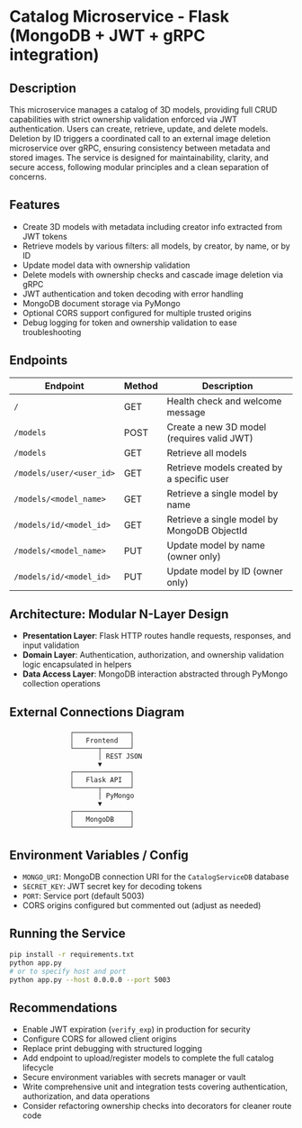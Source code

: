 # Catalog Microservice - Flask (MongoDB + JWT + gRPC integration)

## Description
This microservice manages a catalog of 3D models, providing full CRUD capabilities with strict ownership validation enforced via JWT authentication. Users can create, retrieve, update, and delete models. Deletion by ID triggers a coordinated call to an external image deletion microservice over gRPC, ensuring consistency between metadata and stored images. The service is designed for maintainability, clarity, and secure access, following modular principles and a clean separation of concerns.

## Features
- Create 3D models with metadata including creator info extracted from JWT tokens
- Retrieve models by various filters: all models, by creator, by name, or by ID
- Update model data with ownership validation
- Delete models with ownership checks and cascade image deletion via gRPC
- JWT authentication and token decoding with error handling
- MongoDB document storage via PyMongo
- Optional CORS support configured for multiple trusted origins
- Debug logging for token and ownership validation to ease troubleshooting

## Endpoints

| Endpoint                      | Method | Description                                           |
|-------------------------------|--------|-------------------------------------------------------|
| `/`                           | GET    | Health check and welcome message                      |
| `/models`                     | POST   | Create a new 3D model (requires valid JWT)           |
| `/models`                     | GET    | Retrieve all models                                   |
| `/models/user/<user_id>`      | GET    | Retrieve models created by a specific user           |
| `/models/<model_name>`        | GET    | Retrieve a single model by name                        |
| `/models/id/<model_id>`       | GET    | Retrieve a single model by MongoDB ObjectId           |
| `/models/<model_name>`        | PUT    | Update model by name (owner only)                      |
| `/models/id/<model_id>`       | PUT    | Update model by ID (owner only)                        |

## Architecture: Modular N-Layer Design

- **Presentation Layer**: Flask HTTP routes handle requests, responses, and input validation
- **Domain Layer**: Authentication, authorization, and ownership validation logic encapsulated in helpers
- **Data Access Layer**: MongoDB interaction abstracted through PyMongo collection operations

## External Connections Diagram

```
               ┌──────────────┐
               │   Frontend   │
               └──────┬───────┘
                      │ REST JSON
                      ▼
               ┌──────────────┐
               │   Flask API  │
               └──────┬───────┘
                      │ PyMongo
                      ▼
               ┌──────────────┐
               │   MongoDB    │
               └──────────────┘
```

## Environment Variables / Config

- `MONGO_URI`: MongoDB connection URI for the `CatalogServiceDB` database
- `SECRET_KEY`: JWT secret key for decoding tokens
- `PORT`: Service port (default 5003)
- CORS origins configured but commented out (adjust as needed)

## Running the Service

```bash
pip install -r requirements.txt
python app.py
# or to specify host and port
python app.py --host 0.0.0.0 --port 5003
```

## Recommendations
- Enable JWT expiration (`verify_exp`) in production for security
- Configure CORS for allowed client origins
- Replace print debugging with structured logging
- Add endpoint to upload/register models to complete the full catalog lifecycle
- Secure environment variables with secrets manager or vault
- Write comprehensive unit and integration tests covering authentication, authorization, and data operations
- Consider refactoring ownership checks into decorators for cleaner route code